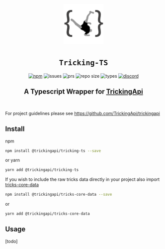 <br/>

<div align="center">

<img src='https://github.com/TrickingApi/trickingapi/blob/main/trickingAPILogo.png' width='128' height='128'>
<h1>
  <code>Tricking-TS</code>
</h1>


[![npm](https://img.shields.io/npm/v/pokeapi-js-wrapper)](https://www.npmjs.com/package/@trickingapi/tricking-ts)
![issues](https://img.shields.io/github/issues/TrickingApi/tricking-ts)
![prs](https://img.shields.io/github/issues-pr/TrickingApi/tricking-ts)
![repo size](https://img.shields.io/github/repo-size/TrickingApi/tricking-ts)
![types](https://img.shields.io/npm/types/typescript)
[![discord](https://img.shields.io/discord/1061481749894418533)](https://discord.gg/7r99xBX6eU)


## A Typescript Wrapper for [TrickingApi](https://github.com/TrickingApi/trickingapi)

<br/>

</div>

For project guidelines please see https://github.com/TrickingApi/trickingapi

## Install
npm
```sh
npm install @trickingapi/tricking-ts --save
```

or yarn
```sh
yarn add @trickingapi/tricking-ts
```

If you wish to include the raw tricks data directly in your project also import [tricks-core-data](https://github.com/TrickingApi/tricks-core-data)
```sh
npm install @trickingapi/tricks-core-data --save
```
or 
```sh
yarn add @trickingapi/tricks-core-data
```

## Usage
[todo]
